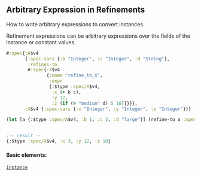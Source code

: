 ## Arbitrary Expression in Refinements

How to write arbitrary expressions to convert instances.

Refinement expressions can be arbitrary expressions over the fields of the instance or constant values.

```clojure
#:spec{:A$v4
       {:spec-vars {:b "Integer", :c "Integer", :d "String"},
        :refines-to
        #:spec{:X$v4
               {:name "refine_to_X",
                :expr
                {:$type :spec/X$v4,
                 :x (+ b c),
                 :y 12,
                 :z (if (= "medium" d) 5 10)}}}},
       :X$v4 {:spec-vars {:x "Integer", :y "Integer", :z "Integer"}}}
```

```clojure
(let [a {:$type :spec/A$v4, :b 1, :c 2, :d "large"}] (refine-to a :spec/X$v4))


;-- result --
{:$type :spec/X$v4, :x 3, :y 12, :z 10}
```

#### Basic elements:

[`instance`](halite-basic-syntax-reference.md#instance)

